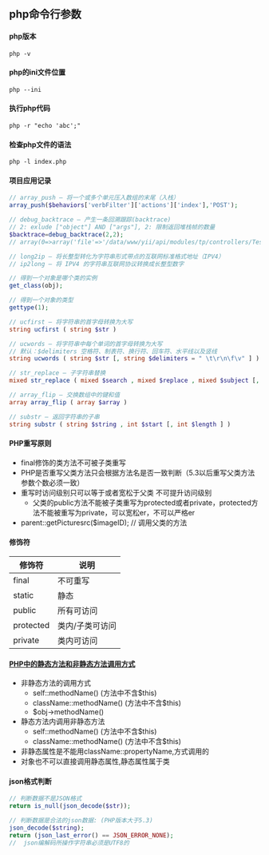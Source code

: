 ## php命令行参数

#### php版本
	php -v

#### php的ini文件位置
	php --ini

#### 执行php代码
	php -r "echo 'abc';"

#### 检查php文件的语法
	php -l index.php

#### 项目应用记录
~~~php
// array_push — 将一个或多个单元压入数组的末尾（入栈）
array_push($behaviors['verbFilter']['actions']['index'],'POST');

// debug_backtrace — 产生一条回溯跟踪(backtrace)
// 2: exlude ["object"] AND ["args"], 2: 限制返回堆栈帧的数量
$backtrace=debug_backtrace(2,2);
// array(0=>array('file'=>'/data/www/yii/api/modules/tp/controllers/TestController.php','line'=>50,'function'=>'responseSuccess','class'=>'common\\core\\PubFunction','type'=>'::',),1=>array('function'=>'actionFormat','class'=>'api\\modules\\tp\\controllers\\TestController','type'=>'->',),)",

// long2ip — 将长整型转化为字符串形式带点的互联网标准格式地址（IPV4）
// ip2long — 将 IPV4 的字符串互联网协议转换成长整型数字

// 得到一个对象是哪个类的实例
get_class(obj);

// 得到一个对象的类型
gettype(1);

// ucfirst — 将字符串的首字母转换为大写
string ucfirst ( string $str )

// ucwords — 将字符串中每个单词的首字母转换为大写
// 默认：$delimiters 空格符、制表符、换行符、回车符、水平线以及竖线
string ucwords ( string $str [, string $delimiters = " \t\r\n\f\v" ] )

// str_replace — 子字符串替换
mixed str_replace ( mixed $search , mixed $replace , mixed $subject [, int &$count ] )

// array_flip — 交换数组中的键和值
array array_flip ( array $array )

// substr — 返回字符串的子串
string substr ( string $string , int $start [, int $length ] )
~~~

#### PHP重写原则
- final修饰的类方法不可被子类重写
- PHP是否重写父类方法只会根据方法名是否一致判断（5.3以后重写父类方法参数个数必须一致）
- 重写时访问级别只可以等于或者宽松于父类 不可提升访问级别
	- 父类的public方法不能被子类重写为protected或者private，protected方法不能被重写为private，可以宽松er，不可以严格er
- parent::getPicturesrc($imageID); // 调用父类的方法


#### 修饰符
|修饰符|说明|
|-|-|
|final|不可重写|
|static|静态|
|public|所有可访问|
|protected|类内/子类可访问|
|private|类内可访问|


#### [PHP中的静态方法和非静态方法调用方式](https://blog.csdn.net/u010250863/article/details/59542688 "https://blog.csdn.net/u010250863/article/details/59542688")
- 非静态方法的调用方式
	- self::methodName() (方法中不含$this)
	- className::methodName() (方法中不含$this)
	- $obj->methodName()
- 静态方法内调用非静态方法
	- self::methodName() (方法中不含$this)
	- className::methodName() (方法中不含$this)
- 非静态属性是不能用className::propertyName,方式调用的
- 对象也不可以直接调用静态属性,静态属性属于类


#### json格式判断
~~~php
// 判断数据不是JSON格式
return is_null(json_decode($str));

// 判断数据是合法的json数据: (PHP版本大于5.3)
json_decode($string);
return (json_last_error() == JSON_ERROR_NONE);
//  json编解码所操作字符串必须是UTF8的
~~~